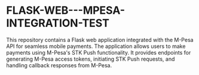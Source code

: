 # FLASK-WEB---MPESA-INTEGRATION-TEST
This repository contains a Flask web application integrated with the M-Pesa API for seamless mobile payments. The application allows users to make payments using M-Pesa's STK Push functionality. It provides endpoints for generating M-Pesa access tokens, initiating STK Push requests, and handling callback responses from M-Pesa.
